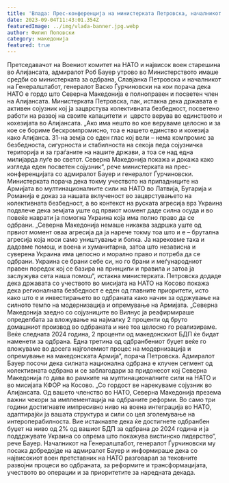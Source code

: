 ```yaml
---
title: 'Влада: Прес-конференција на министерката Петровска, началникот Ѓурчиновски и претседавачот на Воениот комитет на НАТО, адмиралот Бауер - Горди сме што Северна Македонија е сојузник во НАТО - 04 СЕПТЕМВРИ 2023'
date: 2023-09-04T11:43:01.354Z
featuredImage: ../img/vlada-banner.jpg.webp
author: Филип Поповски
category: македонија
featured: true
---
```

Претседавачот на Воениот комитет на НАТО и највисок воен старешина во Алијансата, адмиралот Роб Бауер утрово во Министерството имаше средби со министерката за одбрана, Славјанка Петровска и началникот на Генералштабот, генералот Васко Ѓурчиновски на кои порача дека НАТО е гордо што Северна Македонија е полноправен и посветен член на Алијансата. Министерката Петровска, пак, истакна дека државата е активен сојузник кој ја зацврстува колективната безбедност, посветено работи на развој на своите капацитети и  цврсто верува во единството и кохезијата во Алијансата.
„Ако има нешто во кое веруваме целосно и за кое се бориме бескромпромисно, тоа е нашето единство и кохезија како Алијанса. 31-на земја со еден глас кој вели – нема компромис за безбедноста, сигурноста и стабилноста на секоја педа сојузничка територија и за граѓаните на нашите држави, а тоа се над една милијарда луѓе во светот. Северна Македонија покажа и докажа како изгледа еден посветен сојузник“, рече министерката на прес-конференцијата со адмиралот Бауер и генералот Ѓурчиновски.
Министерката порача дека токму учеството на припадниците на Армијата во мултинационалните сили на НАТО во Латвија, Бугарија и Романија е доказ за нашата вклученост во зацврстувањето на колективната безбедност, а во контекст на руската агресија врз Украина подвлече дека земјата уште од првиот момент даде силна осуда и во повеќе наврати ја помогна Украина која има полно право да се одбрани.
„Северна Македонија немаше никаква задршка уште од првиот момент оваа агресија да ја нарече токму тоа што и е – брутална агресија која носи само уништување и болка. Ја нарековме така и дадовме помош, и воена и хуманитарна, затоа што независна и суверена Украина има целосно и морално право и потреба да се одбрани. Украина се брани себе си, но го брани и меѓународниот правен поредок кој се базира на принципи и правила и затоа ја заслужува сета наша помош“, истакна министерката.
Петровска додаде дека државата со учеството во мисијата на НАТО на Косово покажа дека регионалната безбедност е еден од главните приоритети, исто како што е и инвестирањето во одбраната како начин за одржување на силното темпо на модернизација и опремување на Армијата.
„Северна Македонија заедно со сојузниците во Вилнус ја реафирмираше определбата за вложување на најмалку 2 проценти од бруто домашниот производ во одбраната и ние тоа целосно го реализираме. Веќе следната 2024 година, 2 проценти од македонскиот БДП ќе бидат наменети за одбрана. Една третина од одбранбениот буџет веќе го вложуваме во досега најголемиот процес на модернизација и опремување на македонската Армија“, порача Петровска.
Адмиралот Бауер посочи дека силната национална одбрана е клучен сегмент од колективната одбрана и се заблагодари за придонесот кој Северна Македонија го дава во рамките на мултинационалните сили на НАТО и во мисијата КФОР на Косово.
„Со гордост ве нарекуваме сојузник во Алијансата. Од вашето членство во НАТО, Северна Македонија презема важни чекори за имплементација на одбраните реформи. Во само три години достигнавте импресивно ниво на воена интеграција во НАТО, адаптирајќи ја вашата структура и сили со цел зголемување на интероперабилноста. Вие истакнавте дека ќе достигнете одбранбен буџет на ниво од 2% од вашиот БДП за одбрана до 2024 година и ја поддржувате Украина со опрема што покажува вистинско лидерство“, рече Бауер.
Началникот на Генералштабот, генералот Ѓурчиновски му посака добредојде на адмиралот Бауер и информираше дека со највисокиот воен претставник на НАТО разговарал за тековните развојни процеси во одбраната, за реформите и трансформацијата, учеството во операции и за приоритетите за наредната декада.
 

